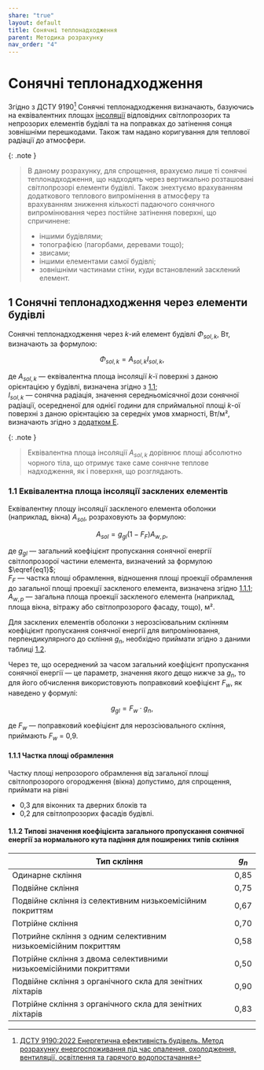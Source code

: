 ```yaml
---
share: "true"
layout: default
title: Сонячні теплонадходження
parent: Методика розрахунку
nav_order: "4"
---
```



# Сонячні теплонадходження

Згідно з ДСТУ 9190[^1] Сонячні теплонадходження визначають, базуючись на еквівалентних площах [інсоляції](https://en.wikipedia.org/wiki/Solar_irradiance) відповідних світлопрозорих та непрозорих елементів будівлі та на поправках до затінення сонця зовнішніми перешкодами. Також там надано коригування для теплової радіації до атмосфери.

{: .note }
> В даному розрахунку, для спрощення, врахуємо лише ті сонячні теплонадходження, що надходять через вертикально розташовані світлопрозорі елементи будівлі. Також знехтуємо врахуванням додаткового теплового випромінення в атмосферу та врахуванням зниження кількості падаючого сонячного випромінювання через постійне затінення поверхні, що спричинене:
> - іншими будівлями;
> - топографією (пагорбами, деревами тощо);
> - звисами;
> - іншими елементами самої будівлі;
> - зовнішніми частинами стіни, куди встановлений засклений елемент.

## 1 Сонячні теплонадходження через елементи будівлі

Сонячні теплонадходження через $k$-ий елемент будівлі $\Phi_{sol,k}$, Вт, визначають за формулою:

$$\Phi_{sol,k}=A_{sol,k}I_{sol,k},\tag{1}$$

де $A_{sol,k}$ — еквівалентна площа інсоляції $k$-ї поверхні з даною орієнтацією у будівлі, визначена згідно з [1.1](solar.md#11-еквівалентна-площа-інсоляції-засклених-елементів);  
$I_{sol,k}$ — сонячна радіація, значення середньомісячної дози сонячної радіації, осередненої для однієї години для сприймальної площі $k$-ої поверхні з даною орієнтацією за середніх умов хмарності, Вт/м², визначають згідно з [додатком Е](../appendixes/appendix-e.md).

{: .note }
> Еквівалентна площа інсоляції $A_{sol,k}$ дорівнює площі абсолютно чорного тіла, що отримує таке саме сонячне теплове надходження, як і поверхня, що розглядають.

### 1.1 Еквівалентна площа інсоляції засклених елементів

Еквівалентну площу інсоляції заскленого елемента оболонки (наприклад, вікна) $A_{sol}$, розраховують за формулою:

$$A_{sol}=g_{gl}(1-F_F)A_{w,p},\tag{2}$$

де $g_{gl}$ — загальний коефіцієнт пропускання сонячної енергії світлопрозорої частини елемента, визначений за формулою $\eqref{eq1}$;  
$F_F$ — частка площі обрамлення, відношення площі проекції обрамлення до загальної площі проекції заскленого елемента, визначена згідно [1.1.1](solar.md#111-частка-площі-обрамлення);  
$A_{w,p}$ — загальна площа проекції заскленого елемента (наприклад, площа вікна, вітражу або світлопрозорого фасаду, тощо), м².

Для засклених елементів оболонки з нерозсіювальним склінням коефіцієнт пропускання сонячної енергії для випромінювання, перпендикулярного до скління $g_n$, необхідно приймати згідно з даними таблиці [1.2](solar.md#112-типові-значення-коефіцієнта-загального-пропускання-сонячної-енергії-за-нормального-кута-падіння-для-поширених-типів-скління).

Через те, що осереднений за часом загальний коефіцієнт пропускання сонячної енергії — це параметр, значення якого дещо нижче за $g_n$, то для його обчислення використовують поправковий коефіцієнт $F_w$, як наведено у формулі:

$$g_{gl}=F_w\cdot g_n,\tag{3}\label{eq1}$$

де $F_w$ — поправковий коефіцієнт для нерозсіювального скління, приймають $F_w$ = 0,9.

#### 1.1.1 Частка площі обрамлення

Частку площі непрозорого обрамлення від загальної площі світлопрозорого огородження (вікна) допустимо, для спрощення, приймати на рівні
- 0,3 для віконних та дверних блоків
та
- 0,2 для світлопрозорих фасадів будівлі.

#### 1.1.2 Типові значення коефіцієнта загального пропускання сонячної енергії за нормального кута падіння для поширених типів скління

| Тип скління | $g_n$ |
| ---- | :--: |
| Одинарне скління | 0,85 |
| Подвійне скління | 0,75 |
| Подвійне скління із селективним низькоемісійним покриттям | 0,67 |
| Потрійне скління | 0,70 |
| Потрийне скління з одним селективним низькоемісійним покриттям | 0,58 |
| Потрійне скління з двома селективними низькоемісійними покриттями | 0,50 |
| Подвійне скління з органічного скла для зенітних ліхтарів | 0,90 |
| Потрійне скління з органічного скла для зенітних ліхтарів | 0,83 |

[^1]: [ДСТУ 9190:2022 Енергетична ефективність будівель. Метод розрахунку енергоспоживання під час опалення, охолодження, вентиляції, освітлення та гарячого водопостачання](https://online.budstandart.com/ua/catalog/doc-page.html?id_doc=98995)